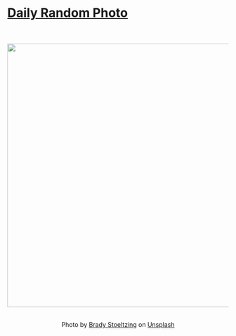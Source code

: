 # [Daily Random Photo](https://www.dailyrandomphoto.com/)

<div align="center">
  <br>
  <br>
  <a href="https://www.dailyrandomphoto.com/p/2021/2021-07-04/"><img src="https://images.unsplash.com/photo-1624375147958-678d727cc0c4?crop=entropy&cs=tinysrgb&fit=max&fm=jpg&ixid=Mnw3NzUwOHwwfDF8cmFuZG9tfHx8fHx8fHx8MTYyNTM1NzYyNg&ixlib=rb-1.2.1&q=80&w=1080" width="600px"></a>
  <br>
  <br>
  <p class="has-text-grey">Photo by <a href="https://unsplash.com/@bstoeltz?utm_source=Daily%20Random%20Photo&amp;utm_medium=referral" target="_blank" rel="noopener noreferrer">Brady Stoeltzing</a> on <a href="https://unsplash.com/photos/0Q4vVmx_PV8?utm_source=Daily%20Random%20Photo&amp;utm_medium=referral" target="_blank" rel="noopener noreferrer">Unsplash</a></p>
</div>
